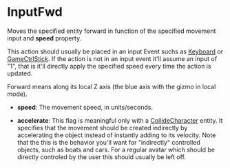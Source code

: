 # InputFwd

Moves the specified entity forward in function of the specified movement
input and **speed** property.

This action should usually be placed in an input Event suchs as
[Keyboard](Event/Keyboard) or [GameCtrlStick](Event/GameCtrlStick). If
the action is not in an input event it'll assume an input of "1", that
is it'll directly apply the specified speed every time the action is
updated.

Forward means along its local Z axis (the blue axis with the gizmo in
local mode).

-   **speed**: The movement speed, in units/seconds.

<!-- -->

-   **accelerate**: This flag is meaningful only with a
    [CollideCharacter](Entity/CollideCharacter) entity. It specifies
    that the movement should be created indirectly by accelerating the
    object instead of instantly adding to its velocity. Note that the
    this is the behavior you'll want for "indirectly" controlled
    objects, such as boats and cars. For a regular avatar which should
    be directly controled by the user this should usually be left off.
